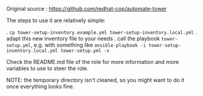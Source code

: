 
Original source : https://github.com/redhat-cop/automate-tower

The steps to use it are relatively simple:

. `cp tower-setup-inventory.example.yml tower-setup-inventory.local.yml`
. adapt this new inventory file to your needs
. call the playbook `tower-setup.yml`, e.g. with something like `ansible-playbook -i tower-setup-inventory.local.yml tower-setup.yml -v`

Check the README.md file of the role for more information and more variables to use to steer the role.

NOTE: the temporary directory isn't cleaned, so you might want to do it once everything looks fine.
